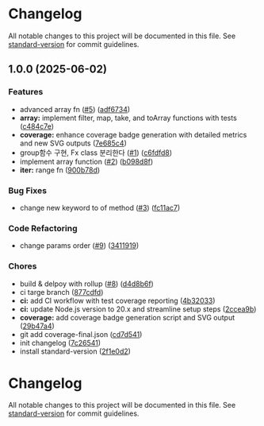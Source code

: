 # Changelog

All notable changes to this project will be documented in this file. See [standard-version](https://github.com/conventional-changelog/standard-version) for commit guidelines.

## 1.0.0 (2025-06-02)


### Features

* advanced array fn ([#5](https://github.com/99mini/fx/issues/5)) ([adf6734](https://github.com/99mini/fx/commit/adf6734573110582da43d095dc59a03021eee81a))
* **array:** implement filter, map, take, and toArray functions with tests ([c484c7e](https://github.com/99mini/fx/commit/c484c7e87df26a13f95b94bd3d9e6ec6a2d2efbb))
* **coverage:** enhance coverage badge generation with detailed metrics and new SVG outputs ([7e685c4](https://github.com/99mini/fx/commit/7e685c4fff45be9056a2e08b4e4b1982be4b1a0c))
* group함수 구현, Fx class 분리한다 ([#1](https://github.com/99mini/fx/issues/1)) ([c6fdfd8](https://github.com/99mini/fx/commit/c6fdfd80c5061b9efca39a21db11a8dfa682682c))
* implement array function ([#2](https://github.com/99mini/fx/issues/2)) ([b098d8f](https://github.com/99mini/fx/commit/b098d8fa7a2e6939fcf9d6d52e4392b29c89adeb))
* **iter:** range fn ([900b78d](https://github.com/99mini/fx/commit/900b78d80903c581bda7c713c6aef8d12d7c23fd))


### Bug Fixes

* change new keyword to of method ([#3](https://github.com/99mini/fx/issues/3)) ([fc11ac7](https://github.com/99mini/fx/commit/fc11ac7a3472f245a9aaff0df7b3fa694b613d03))


### Code Refactoring

* change params order ([#9](https://github.com/99mini/fx/issues/9)) ([3411919](https://github.com/99mini/fx/commit/3411919644cc1e8e03968b5efaea0146639ea8c3))


### Chores

* build & delpoy with rollup ([#8](https://github.com/99mini/fx/issues/8)) ([d4d8b6f](https://github.com/99mini/fx/commit/d4d8b6f4e015abcc06527a5c66e02fd1d175d19e))
* ci targe branch ([877cdfd](https://github.com/99mini/fx/commit/877cdfdc160298da4ee49a45a2bf7bf1efbaf813))
* **ci:** add CI workflow with test coverage reporting ([4b32033](https://github.com/99mini/fx/commit/4b32033e9a508d900b6e0c6f416a6d6a6b5b1561))
* **ci:** update Node.js version to 20.x and streamline setup steps ([2ccea9b](https://github.com/99mini/fx/commit/2ccea9b25e188dd822d6332e7690534ca3d6617f))
* **coverage:** add coverage badge generation script and SVG output ([29b47a4](https://github.com/99mini/fx/commit/29b47a47af20deb642b318a347b7e00682f8967f))
* git add coverage-final.json ([cd7d541](https://github.com/99mini/fx/commit/cd7d5413f4f6460fb25fc01e693df969c801b7e4))
* init changelog ([7c26541](https://github.com/99mini/fx/commit/7c26541812cbabfcff4d38eb1b7d0cc0aa559310))
* install standard-version ([2f1e0d2](https://github.com/99mini/fx/commit/2f1e0d29d416353603b2a71096347664ba607358))

# Changelog

All notable changes to this project will be documented in this file. See [standard-version](https://github.com/conventional-changelog/standard-version) for commit guidelines.
